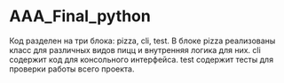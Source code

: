 # AAA_Final_python

Код разделен на три блока: pizza, cli, test. В блоке pizza реализованы класс для различных видов пицц и внутренняя логика для них. cli содержит код для консольного интерфейса. test содержит тесты для проверки работы всего проекта.